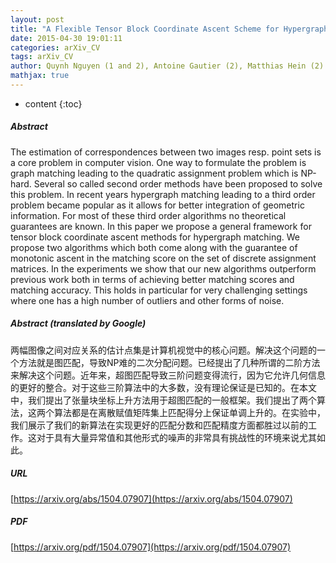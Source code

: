 ```yaml
---
layout: post
title: "A Flexible Tensor Block Coordinate Ascent Scheme for Hypergraph Matching"
date: 2015-04-30 19:01:11
categories: arXiv_CV
tags: arXiv_CV
author: Quynh Nguyen (1 and 2), Antoine Gautier (2), Matthias Hein (2) ((1) Max Planck Institute for Informatics, (2) Saarland University)
mathjax: true
---
```


* content
{:toc}

##### Abstract
The estimation of correspondences between two images resp. point sets is a core problem in computer vision. One way to formulate the problem is graph matching leading to the quadratic assignment problem which is NP-hard. Several so called second order methods have been proposed to solve this problem. In recent years hypergraph matching leading to a third order problem became popular as it allows for better integration of geometric information. For most of these third order algorithms no theoretical guarantees are known. In this paper we propose a general framework for tensor block coordinate ascent methods for hypergraph matching. We propose two algorithms which both come along with the guarantee of monotonic ascent in the matching score on the set of discrete assignment matrices. In the experiments we show that our new algorithms outperform previous work both in terms of achieving better matching scores and matching accuracy. This holds in particular for very challenging settings where one has a high number of outliers and other forms of noise.

##### Abstract (translated by Google)
两幅图像之间对应关系的估计点集是计算机视觉中的核心问题。解决这个问题的一个方法就是图匹配，导致NP难的二次分配问题。已经提出了几种所谓的二阶方法来解决这个问题。近年来，超图匹配导致三阶问题变得流行，因为它允许几何信息的更好的整合。对于这些三阶算法中的大多数，没有理论保证是已知的。在本文中，我们提出了张量块坐标上升方法用于超图匹配的一般框架。我们提出了两个算法，这两个算法都是在离散赋值矩阵集上匹配得分上保证单调上升的。在实验中，我们展示了我们的新算法在实现更好的匹配分数和匹配精度方面都胜过以前的工作。这对于具有大量异常值和其他形式的噪声的非常具有挑战性的环境来说尤其如此。

##### URL
[https://arxiv.org/abs/1504.07907](https://arxiv.org/abs/1504.07907)

##### PDF
[https://arxiv.org/pdf/1504.07907](https://arxiv.org/pdf/1504.07907)

